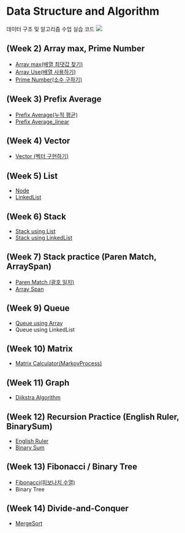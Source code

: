 # Data Structure and Algorithm
데이터 구조 및 알고리즘 수업 실습 코드 <img src="https://img.shields.io/badge/Google Colab-black?style=flat&logo=Google Colab&logoColor=F9AB00"/> 

## (Week 2) Array max, Prime Number
- [Array max(배열 최댓값 찾기)](Code/ArrayMax.ipynb)
- [Array Use(배열 사용하기)](Code/ArrayUsage.ipynb)
- [Prime Number(소수 구하기)](Code/PrimeNumber.ipynb)
## (Week 3) Prefix Average
- [Prefix Average(누적 평균)](Code/prefixAverage.ipynb)
- [Prefix Average_linear](Code/prefixAverage_linear.ipynb)
## (Week 4) Vector
- [Vector (벡터 구현하기)](Code/MyVector.ipynb)
## (Week 5) List
- [Node](Code/Node.ipynb)
- [LinkedList](Code/LinkedList.ipynb)
## (Week 6) Stack
- [Stack using List](Code/Stack.ipynb)
- [Stack using LinkedList](Code/LinkedLStack.ipynb)
## (Week 7) Stack practice (Paren Match, ArraySpan)
- [Paren Match (괄호 일치)](Code/ParenMatch.ipynb)
- [Array Span](Code/ArraySpan.ipynb)
## (Week 9) Queue
- [Queue using Array](Code/Queue.ipynb)
- Queue using LinkedList
## (Week 10) Matrix
- [Matrix Calculator(MarkovProcess)](Code/MatrixCalc.ipynb)
## (Week 11) Graph
- [Dijkstra Algorithm](Code/Graph.ipynb)
## (Week 12) Recursion Practice (English Ruler, BinarySum)
- [English Ruler](Code/EnglishRuler.ipynb)
- [Binary Sum](Code/BinarySum.ipynb)
## (Week 13) Fibonacci / Binary Tree
- [Fibonacci(피보나치 수열)](Code/Fibonacci.ipynb)
- Binary Tree
## (Week 14) Divide-and-Conquer
- [MergeSort](Code/MergeSort.ipynb)



